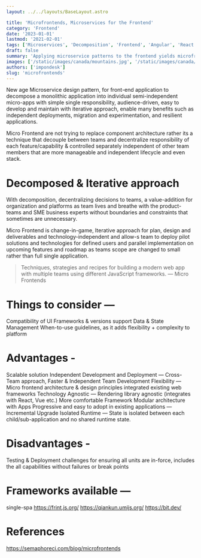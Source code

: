 ```yaml
---
layout: ../../layouts/BaseLayout.astro

title: 'Microfrontends, Microservices for the Frontend'
category: 'Frontend'
date: '2023-01-01'
lastmod: '2021-02-01'
tags: ['Microservices', 'Decomposition', 'Frontend', 'Angular', 'React']
draft: false
summary: 'Applying microservice patterns to the frontend yields microfrontends. With them, we get the benefits of microservices in the frontend.'
images: ['/static/images/canada/mountains.jpg', '/static/images/canada/toronto.jpg']
authors: ['impondesk']
slug: 'microfrontends'
---
```


<main class="max-w-7xl mx-auto">

New age Microservice design pattern, for front-end application to decompose a monolithic application into individual semi-independent micro-apps with simple single responsibility, audience-driven, easy to develop and maintain with iterative approach, enable many benefits such as independent deployments, migration and experimentation, and resilient applications.

Micro Frontend are not trying to replace component architecture rather its a technique that decouple between teams and decentralize responsibility of each feature/capability & controlled separately independent of other team members that are more manageable and independent lifecycle and even stack.

# Decomposed & Iterative approach

With decomposition, decentralizing decisions to teams, a value-addition for organization and platforms as team lives and breathe with the product-teams and SME business experts without boundaries and constraints that sometimes are unnecessary.

Micro Frontend is change-in-game, Iterative approach for plan, design and deliverables and technology-independent and allow-s team to deploy pilot solutions and technologies for defined users and parallel implementation on upcoming features and roadmap as teams scope are changed to small rather than full single application.



> Techniques, strategies and recipes for building a modern web app with multiple teams using different JavaScript frameworks. — Micro Frontends


# Things to consider —

Compatibility of UI Frameworks & versions support
Data & State Management
When-to-use guidelines, as it adds flexibility + complexity to platform

# Advantages -

Scalable solution
Independent Development and Deployment — Cross-Team approach, Faster & Independent Team Development
Flexibility — Micro frontend architecture & design principles integrated existing web frameworks
Technology Agnostic — Rendering library agnostic (integrates with React, Vue etc.)
More comfortable Framework
Modular architecture with Apps
Progressive and easy to adopt in existing applications — Incremental Upgrade
Isolated Runtime — State is isolated between each child/sub-application and no shared runtime state.

# Disadvantages -

Testing & Deployment challenges for ensuring all units are in-force, includes the all capabilities without failures or break points

# Frameworks available —

single-spa
https://frint.js.org/
https://qiankun.umijs.org/
https://bit.dev/


# References
https://semaphoreci.com/blog/microfrontends 




</main>
